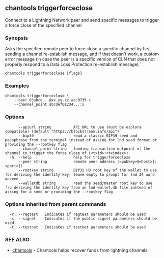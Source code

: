 ## chantools triggerforceclose

Connect to a Lightning Network peer and send specific messages to trigger a force close of the specified channel

### Synopsis

Asks the specified remote peer to force close a specific
channel by first sending a channel re-establish message, and if that doesn't
work, a custom error message (in case the peer is a specific version of CLN that
does not properly respond to a Data Loss Protection re-establish message).'

```
chantools triggerforceclose [flags]
```

### Examples

```
chantools triggerforceclose \
	--peer 03abce...@xx.yy.zz.aa:9735 \
	--channel_point abcdef01234...:x
```

### Options

```
      --apiurl string          API URL to use (must be esplora compatible) (default "https://blockstream.info/api")
      --bip39                  read a classic BIP39 seed and passphrase from the terminal instead of asking for lnd seed format or providing the --rootkey flag
      --channel_point string   funding transaction outpoint of the channel to trigger the force close of (<txid>:<txindex>)
  -h, --help                   help for triggerforceclose
      --peer string            remote peer address (<pubkey>@<host>[:<port>])
      --rootkey string         BIP32 HD root key of the wallet to use for deriving the identity key; leave empty to prompt for lnd 24 word aezeed
      --walletdb string        read the seed/master root key to use fro deriving the identity key from an lnd wallet.db file instead of asking for a seed or providing the --rootkey flag
```

### Options inherited from parent commands

```
  -r, --regtest   Indicates if regtest parameters should be used
  -s, --signet    Indicates if the public signet parameters should be used
  -t, --testnet   Indicates if testnet parameters should be used
```

### SEE ALSO

* [chantools](chantools.md)	 - Chantools helps recover funds from lightning channels

